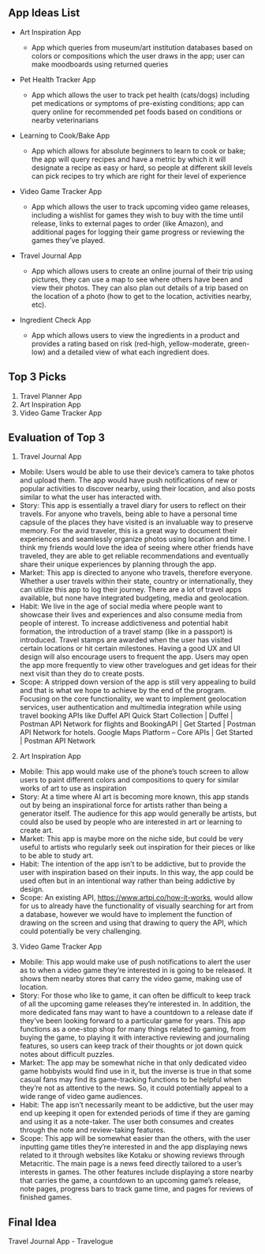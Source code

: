 ## App Ideas List
* Art Inspiration App
    * App which queries from museum/art institution databases based on colors or compositions which the user draws in the app; user can make moodboards using returned queries

* Pet Health Tracker App
    * App which allows the user to track pet health (cats/dogs) including pet medications or symptoms of pre-existing conditions; app can query online for recommended pet foods based on conditions or nearby veterinarians

* Learning to Cook/Bake App
    * App which allows for absolute beginners to learn to cook or bake; the app will query recipes and have a metric by which it will designate a recipe as easy or hard, so people at different skill levels can pick recipes to try which are right for their level of experience

* Video Game Tracker App
    * App which allows the user to track upcoming video game releases, including a wishlist for games they wish to buy with the time until release, links to external pages to order (like Amazon), and additional pages for logging their game progress or reviewing the games they’ve played.

* Travel Journal App
    * App which allows users to create an online journal of their trip using pictures, they can use a map to see where others have been and view their photos. They can also plan out details of a trip based on the location of a photo (how to get to the location, activities nearby, etc).

* Ingredient Check App
    * App which allows users to view the ingredients in a product and provides a rating based on risk (red-high, yellow-moderate, green-low) and a detailed view of what each ingredient does.

## Top 3 Picks
1. Travel Planner App
2. Art Inspiration App
3. Video Game Tracker App

## Evaluation of Top 3
1. Travel Journal App
* Mobile: Users would be able to use their device’s camera to take photos and upload them. The app would have push notifications of new or popular activities to discover nearby, using their location, and also posts similar to what the user has interacted with. 
* Story: This app is essentially a travel diary for users to reflect on their travels. For anyone who travels, being able to have a personal time capsule of the places they have visited is an invaluable way to preserve memory. For the avid traveler, this is a great way to document their experiences and seamlessly organize photos using location and time. I think my friends would love the idea of seeing where other friends have traveled, they are able to get reliable recommendations and eventually share their unique experiences by planning through the app. 
* Market: This app is directed to anyone who travels, therefore everyone. Whether a user travels within their state, country or internationally, they can utilize this app to log their journey. There are a lot of travel apps available, but none have integrated budgeting, media and geolocation. 
* Habit: We live in the age of social media where people want to showcase their lives and experiences and also consume media from people of interest. To increase addictiveness and potential habit formation, the introduction of a travel stamp (like in a passport) is introduced. Travel stamps are awarded when the user has visited certain locations or hit certain milestones. Having a good UX and UI design will also encourage users to frequent the app. Users may open the app more frequently to view other travelogues and get ideas for their next visit than they do to create posts.
* Scope: A stripped down version of the app is still very appealing to build and that is what we hope to achieve by the end of the program. Focusing on the core functionality, we want to implement geolocation services, user authentication and multimedia integration while using travel booking APIs like Duffel API Quick Start Collection | Duffel | Postman API Network for flights and BookingAPI | Get Started | Postman API Network for hotels. 
Google Maps Platform – Core APIs | Get Started | Postman API Network

2. Art Inspiration App
* Mobile: This app would make use of the phone’s touch screen to allow users to paint different colors and compositions to query for similar works of art to use as inspiration
* Story: At a time where AI art is becoming more known, this app stands out by being an inspirational force for artists rather than being a generator itself. The audience for this app would generally be artists, but could also be used by people who are interested in art or learning to create art. 
* Market: This app is maybe more on the niche side, but could be very useful to artists who regularly seek out inspiration for their pieces or like to be able to study art.
* Habit: The intention of the app isn’t to be addictive, but to provide the user with inspiration based on their inputs. In this way, the app could be used often but in an intentional way rather than being addictive by design.
* Scope: An existing API, https://www.artpi.co/how-it-works, would allow for us to already have the functionality of visually searching for art from a database, however we would have to implement the function of drawing on the screen and using that drawing to query the API, which could potentially be very challenging. 

3. Video Game Tracker App
* Mobile: This app would make use of push notifications to alert the user as to when a video game they’re interested in is going to be released. It shows them nearby stores that carry the video game, making use of location.
* Story: For those who like to game, it can often be difficult to keep track of all the upcoming game releases they’re interested in. In addition, the more dedicated fans may want to have a countdown to a release date if they’ve been looking forward to a particular game for years. This app functions as a one-stop shop for many things related to gaming, from buying the game, to playing it with interactive reviewing and journaling features, so users can keep track of their thoughts or jot down quick notes about difficult puzzles.
* Market: The app may be somewhat niche in that only dedicated video game hobbyists would find use in it, but the inverse is true in that some casual fans may find its game-tracking functions to be helpful when they’re not as attentive to the news. So, it could potentially appeal to a wide range of video game audiences.
* Habit: The app isn’t necessarily meant to be addictive, but the user may end up keeping it open for extended periods of time if they are gaming and using it as a note-taker. The user both consumes and creates through the note and review-taking features.
* Scope: This app will be somewhat easier than the others, with the user inputting game titles they’re interested in and the app displaying news related to it through websites like Kotaku or showing reviews through Metacritic. The main page is a news feed directly tailored to a user’s interests in games. The other features include displaying a store nearby that carries the game, a countdown to an upcoming game’s release, note pages, progress bars to track game time, and pages for reviews of finished games.


## Final Idea
Travel Journal App - Travelogue
